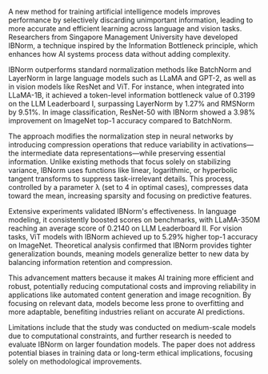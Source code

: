 A new method for training artificial intelligence models improves performance by selectively discarding unimportant information, leading to more accurate and efficient learning across language and vision tasks. Researchers from Singapore Management University have developed IBNorm, a technique inspired by the Information Bottleneck principle, which enhances how AI systems process data without adding complexity.

IBNorm outperforms standard normalization methods like BatchNorm and LayerNorm in large language models such as LLaMA and GPT-2, as well as in vision models like ResNet and ViT. For instance, when integrated into LLaMA-1B, it achieved a token-level information bottleneck value of 0.3199 on the LLM Leaderboard I, surpassing LayerNorm by 1.27% and RMSNorm by 9.51%. In image classification, ResNet-50 with IBNorm showed a 3.98% improvement on ImageNet top-1 accuracy compared to BatchNorm.

The approach modifies the normalization step in neural networks by introducing compression operations that reduce variability in activations—the intermediate data representations—while preserving essential information. Unlike existing methods that focus solely on stabilizing variance, IBNorm uses functions like linear, logarithmic, or hyperbolic tangent transforms to suppress task-irrelevant details. This process, controlled by a parameter λ (set to 4 in optimal cases), compresses data toward the mean, increasing sparsity and focusing on predictive features.

Extensive experiments validated IBNorm's effectiveness. In language modeling, it consistently boosted scores on benchmarks, with LLaMA-350M reaching an average score of 0.2140 on LLM Leaderboard II. For vision tasks, ViT models with IBNorm achieved up to 5.29% higher top-1 accuracy on ImageNet. Theoretical analysis confirmed that IBNorm provides tighter generalization bounds, meaning models generalize better to new data by balancing information retention and compression.

This advancement matters because it makes AI training more efficient and robust, potentially reducing computational costs and improving reliability in applications like automated content generation and image recognition. By focusing on relevant data, models become less prone to overfitting and more adaptable, benefiting industries reliant on accurate AI predictions.

Limitations include that the study was conducted on medium-scale models due to computational constraints, and further research is needed to evaluate IBNorm on larger foundation models. The paper does not address potential biases in training data or long-term ethical implications, focusing solely on methodological improvements.